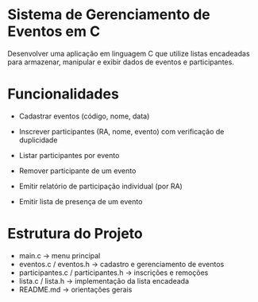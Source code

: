 # Sistema de Gerenciamento de Eventos em C
Desenvolver uma aplicação em linguagem C que utilize listas encadeadas para armazenar, manipular e exibir dados de eventos e participantes.

# Funcionalidades
- Cadastrar eventos (código, nome, data)

- Inscrever participantes (RA, nome, evento) com verificação de duplicidade

- Listar participantes por evento

- Remover participante de um evento

- Emitir relatório de participação individual (por RA)

- Emitir lista de presença de um evento

# Estrutura do Projeto
- main.c → menu principal
- eventos.c / eventos.h → cadastro e gerenciamento de eventos
- participantes.c / participantes.h → inscrições e remoções
- lista.c / lista.h → implementação da lista encadeada
- README.md → orientações gerais

